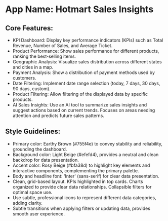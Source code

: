 # **App Name**: Hotmart Sales Insights

## Core Features:

- KPI Dashboard: Display key performance indicators (KPIs) such as Total Revenue, Number of Sales, and Average Ticket.
- Product Performance: Show sales performance for different products, ranking the best-selling items.
- Geographic Analysis: Visualize sales distribution across different states and cities in a map.
- Payment Analysis: Show a distribution of payment methods used by customers.
- Date Filtering: Implement date range selection (today, 7 days, 30 days, 90 days, custom).
- Product Filtering: Allow filtering of the displayed data by specific products.
- AI Sales Insights: Use an AI tool to summarize sales insights and suggest actions based on current trends. Focuses on areas needing attention and predicts future sales patterns.

## Style Guidelines:

- Primary color: Earthy Brown (#755f4e) to convey stability and reliability, grounding the dashboard.
- Background color: Light Beige (#efefd4), provides a neutral and clean backdrop for data presentation.
- Accent color: Rosy Beige (#bfa38d) to highlight key elements and interactive components, complementing the primary palette.
- Body and headline font: 'Inter' (sans-serif) for clear data presentation.
- Clean, grid-based layout. KPIs highlighted in top cards. Charts organized to provide clear data relationships. Collapsible filters for optimal space use.
- Use subtle, professional icons to represent different data categories, adding clarity.
- Subtle transitions when applying filters or updating data, provides smooth user experience.